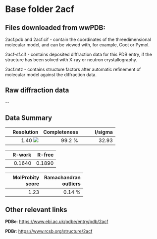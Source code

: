 # Base folder 2acf

## Files downloaded from wwPDB:

2acf.pdb and 2acf.cif - contain the coordinates of the threedimensional molecular model, and can be viewed with, for example, Coot or Pymol.

2acf-sf.cif - contains deposited diffraction data for this PDB entry, if the structure has been solved with X-ray or neutron crystallography.

2acf.mtz - contains structure factors after automatic refinement of molecular model against the diffraction data.

## Raw diffraction data

--<br> 

## Data Summary
|   | Resolution | Completeness| I/sigma |
|---|-------------:|----------------:|--------------:|
|   |1.40 <img src="https://latex.codecogs.com/svg.latex?{\mbox{\normalfont\AA}}"/>|99.2  %|<img width=50/>32.93|

|   | **R-work**| **R-free**   
|---|-------------:|----------------:|           
||0.1640|0.1890|

|   |**MolProbity<br>score**| **Ramachandran<br>outliers** 
|---|-------------:|----------------:|
||1.23|0.14 %|

## Other relevant links 
**PDBe**:  https://www.ebi.ac.uk/pdbe/entry/pdb/2acf
 
**PDBr**: https://www.rcsb.org/structure/2acf 

